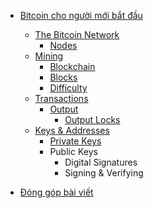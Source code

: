 <!-- docs/_sidebar.md -->

* [Bitcoin cho người mới bắt đầu](bitcoin/)

    * [The Bitcoin Network](bitcoin/network.md)
        * [Nodes](bitcoin/nodes.md)
    * [Mining](bitcoin/mining.md "Mining")
        * [Blockchain](bitcoin/blockchain.md)
        * [Blocks](bitcoin/blocks.md)
        * [Difficulty](bitcoin/difficulty.md)
    * [Transactions](bitcoin/transactions.md)
        * [Output](bitcoin/outputs.md)
            * [Output Locks](bitcoin/outputlocks.md)
    * [Keys & Addresses](bitcoin/keysaddresses.md)
        * [Private Keys](bitcoin/privatekeys.md)
        * Public Keys
            * Digital Signatures
            * Signing & Verifying

* [Đóng góp bài viết](contribute.md)
